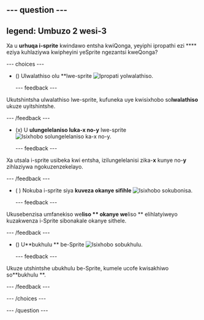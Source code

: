 --- question ---
---
legend: Umbuzo 2 wesi-3
---

Xa u **urhuqa i-sprite** kwindawo entsha kwiQonga, yeyiphi ipropathi ezi **** eziya kuhlaziywa kwipheyini yeSprite ngezantsi kweQonga?

--- choices ---

- () Ulwalathiso olu</strong> **lwe-sprite ![Ipropati yolwalathiso.](images/direction.png)</p>

  --- feedback ---</li> </ul>

Ukutshintsha ulwalathiso lwe-sprite, kufuneka uye kwisixhobo so**lwalathiso** ukuze uyitshintshe.

  --- /feedback ---

- (x) U **ulungelelaniso luka-x no-y** lwe-sprite ![Isixhobo solungelelaniso ka-x no-y.](images/coordinates.png)

  --- feedback ---

Xa utsala i-sprite usibeka kwi entsha, izilungelelanisi zika-**x** kunye no-**y** zihlaziywa ngokuzenzekelayo.

  --- /feedback ---

- ( ) Nokuba i-sprite siya **kuveza okanye sifihle** ![Isixhobo sokubonisa.](images/visibility.png)

  --- feedback ---

Ukusebenzisa umfanekiso we**liso ** okanye we**liso ** elihlatyiweyo kuzakwenza i-Sprite sibonakale okanye sithele.

  --- /feedback ---

- () U**bukhulu ** be-Sprite ![Isixhobo sobukhulu.](images/size.png)

  --- feedback ---

Ukuze utshintshe ubukhulu be-Sprite, kumele ucofe kwisakhiwo so**bukhulu **.

  --- /feedback ---

--- /choices ---

--- /question ---
